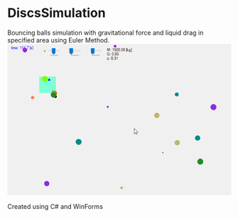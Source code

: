 # DiscsSimulation

Bouncing balls simulation with gravitational force and liquid drag in specified area using Euler Method. 
![gif](discs.gif)

Created using C# and WinForms
